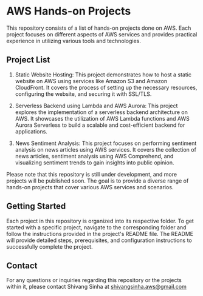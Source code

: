 # AWS Hands-on Projects

This repository consists of a list of hands-on projects done on AWS. Each project focuses on different aspects of AWS services and provides practical experience in utilizing various tools and technologies.

## Project List

1. Static Website Hosting: This project demonstrates how to host a static website on AWS using services like Amazon S3 and Amazon CloudFront. It covers the process of setting up the necessary resources, configuring the website, and securing it with SSL/TLS.

2. Serverless Backend using Lambda and AWS Aurora: This project explores the implementation of a serverless backend architecture on AWS. It showcases the utilization of AWS Lambda functions and AWS Aurora Serverless to build a scalable and cost-efficient backend for applications.

3. News Sentiment Analysis: This project focuses on performing sentiment analysis on news articles using AWS services. It covers the collection of news articles, sentiment analysis using AWS Comprehend, and visualizing sentiment trends to gain insights into public opinion.

Please note that this repository is still under development, and more projects will be published soon. The goal is to provide a diverse range of hands-on projects that cover various AWS services and scenarios.

## Getting Started

Each project in this repository is organized into its respective folder. To get started with a specific project, navigate to the corresponding folder and follow the instructions provided in the project's README file. The README will provide detailed steps, prerequisites, and configuration instructions to successfully complete the project.



## Contact

For any questions or inquiries regarding this repository or the projects within it, please contact Shivang Sinha at shivangsinha.aws@gmail.com
